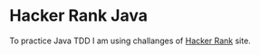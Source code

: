 # Hacker Rank Java

To practice Java TDD I am using challanges of 
[Hacker Rank](https://www.hackerrank.com/domains/java) site.